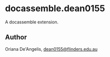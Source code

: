 # docassemble.dean0155

A docassemble extension.

## Author

Oriana De'Angelis, dean0155@flinders.edu.au

